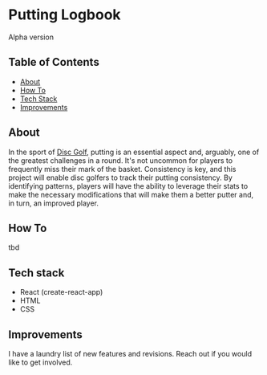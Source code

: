 # Putting Logbook

Alpha version

## Table of Contents

- [About](#about)
- [How To](#how-to)
- [Tech Stack](#tech-stack)
- [Improvements](#improvements)

## About

In the sport of [Disc Golf](https://en.wikipedia.org/wiki/Disc_golf), putting is an essential aspect and, arguably, one of the greatest challenges in a round. It's not uncommon for players to frequently miss their mark of the basket. Consistency is key, and this project will enable disc golfers to track their putting consistency. By identifying patterns, players will have the ability to leverage their stats to make the necessary modifications that will make them a better putter and, in turn, an improved player.

## How To

tbd

## Tech stack

* React (create-react-app)
* HTML
* CSS

## Improvements

I have a laundry list of new features and revisions. Reach out if you would like to get involved.

